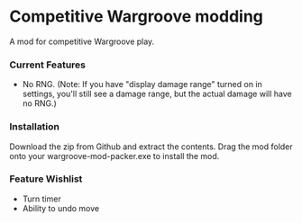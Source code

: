 # Competitive Wargroove modding
A mod for competitive Wargroove play. 

### Current Features
- No RNG. (Note: If you have "display damage range" turned on in settings, you'll still see a damage range, but the actual damage will have no RNG.)

### Installation
Download the zip from Github and extract the contents. Drag the mod folder onto your wargroove-mod-packer.exe to install the mod. 

### Feature Wishlist
- Turn timer
- Ability to undo move
